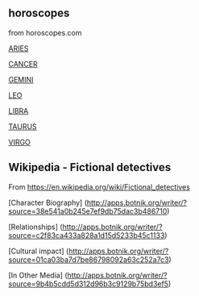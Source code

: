 ## horoscopes

from horoscopes.com

[ARIES](http://apps.botnik.org/writer/?source=532988ab2673a62a6251fd0c5cb647a7)

[CANCER](http://apps.botnik.org/writer/?source=04b9fea666dad0b33ec592f582006097)

[GEMINI](http://apps.botnik.org/writer/?source=2cc0146f63eca77d4dd52dd7279b18e4)

[LEO](http://apps.botnik.org/writer/?source=2a80e31304571508c582632d74e42e05)

[LIBRA](http://apps.botnik.org/writer/?source=cebae8ab241b1964931b18b5e84aa232)

[TAURUS](http://apps.botnik.org/writer/?source=ed4157b4515b62d7f4fd038f0dce6a02)

[VIRGO](http://apps.botnik.org/writer/?source=be0805c016db92424013b1be58ca5e41)

## Wikipedia - Fictional detectives

From https://en.wikipedia.org/wiki/Fictional_detectives

[Character Biography] (http://apps.botnik.org/writer/?source=38e541a0b245e7ef9db75dac3b486710)

[Relationships] (http://apps.botnik.org/writer/?source=c2f83ca433a828a1d15d5233b45c1133)

[Cultural impact] (http://apps.botnik.org/writer/?source=01ca03ba7d7be86798092a63c252a7c3) 

[In Other Media] (http://apps.botnik.org/writer/?source=9b4b5cdd5d312d96b3c9129b75bd3ef5) 
